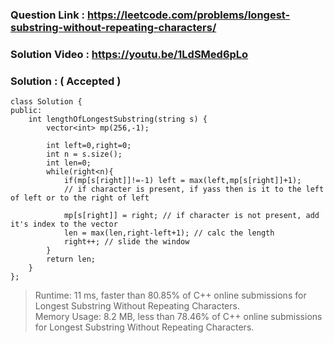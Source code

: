 ### Question Link : https://leetcode.com/problems/longest-substring-without-repeating-characters/

### Solution Video : https://youtu.be/1LdSMed6pLo

### Solution : ( Accepted )

```
class Solution {
public:
    int lengthOfLongestSubstring(string s) {
        vector<int> mp(256,-1);
        
        int left=0,right=0;
        int n = s.size();
        int len=0;
        while(right<n){
            if(mp[s[right]]!=-1) left = max(left,mp[s[right]]+1); 
            // if character is present, if yass then is it to the left of left or to the right of left
            
            mp[s[right]] = right; // if character is not present, add it's index to the vector
            len = max(len,right-left+1); // calc the length 
            right++; // slide the window
        }
        return len;
    }
};
```

> Runtime: 11 ms, faster than 80.85% of C++ online submissions for Longest Substring Without Repeating Characters. <br>
> Memory Usage: 8.2 MB, less than 78.46% of C++ online submissions for Longest Substring Without Repeating Characters.